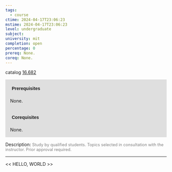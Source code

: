 ```yaml
---
tags:
  - course
ctime: 2024-04-17T23:06:23
mstime: 2024-04-17T23:06:23
level: undergraduate
subject: 
university: mit
completion: open
percentage: 0
prereq: None.
coreq: None.
---
```


catalog [16.682](http://student.mit.edu/catalog/m16b.html#16.682)

<span style="display: block; padding: 15px; background-color: rgb(100, 100, 100, 0.2);"><font id="m_prereq1472_0" style="display: block; font-family: Arial, sans-serif; font-weight: bold; padding: 5px">Prerequisites</font><br><span id="prereq1472_0">None.</span></span>
<span style="display: block; padding: 15px; background-color: rgb(100, 100, 100, 0.2);"><font id="m_coreq1472_0" style="display: block; font-family: Arial, sans-serif; font-weight: bold; padding: 5px">Corequisites</font><br><span id="coreq1472_0">None.</span></span>

<font style="">Description:</font>
<font style="color: grey; font-size: 0.8rem;">Study by qualified students. Topics selected in consultation with the instructor. Prior approval required.</font>



---

<< HELLO, WORLD >>
